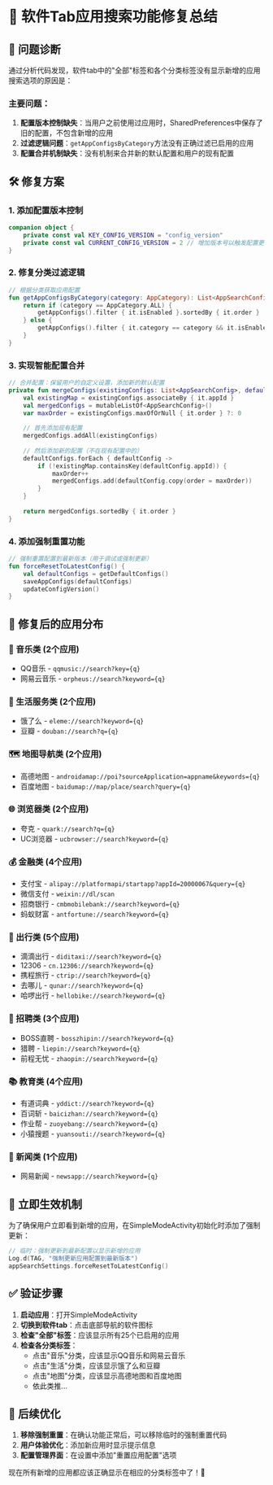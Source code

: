 # 🔧 软件Tab应用搜索功能修复总结

## 🎯 问题诊断

通过分析代码发现，软件tab中的"全部"标签和各个分类标签没有显示新增的应用搜索选项的原因是：

### 主要问题：
1. **配置版本控制缺失**：当用户之前使用过应用时，SharedPreferences中保存了旧的配置，不包含新增的应用
2. **过滤逻辑问题**：`getAppConfigsByCategory`方法没有正确过滤已启用的应用
3. **配置合并机制缺失**：没有机制来合并新的默认配置和用户的现有配置

## 🛠️ 修复方案

### 1. 添加配置版本控制
```kotlin
companion object {
    private const val KEY_CONFIG_VERSION = "config_version"
    private const val CURRENT_CONFIG_VERSION = 2 // 增加版本号以触发配置更新
}
```

### 2. 修复分类过滤逻辑
```kotlin
// 根据分类获取应用配置
fun getAppConfigsByCategory(category: AppCategory): List<AppSearchConfig> {
    return if (category == AppCategory.ALL) {
        getAppConfigs().filter { it.isEnabled }.sortedBy { it.order }
    } else {
        getAppConfigs().filter { it.category == category && it.isEnabled }.sortedBy { it.order }
    }
}
```

### 3. 实现智能配置合并
```kotlin
// 合并配置：保留用户的自定义设置，添加新的默认配置
private fun mergeConfigs(existingConfigs: List<AppSearchConfig>, defaultConfigs: List<AppSearchConfig>): List<AppSearchConfig> {
    val existingMap = existingConfigs.associateBy { it.appId }
    val mergedConfigs = mutableListOf<AppSearchConfig>()
    var maxOrder = existingConfigs.maxOfOrNull { it.order } ?: 0
    
    // 首先添加现有配置
    mergedConfigs.addAll(existingConfigs)
    
    // 然后添加新的配置（不在现有配置中的）
    defaultConfigs.forEach { defaultConfig ->
        if (!existingMap.containsKey(defaultConfig.appId)) {
            maxOrder++
            mergedConfigs.add(defaultConfig.copy(order = maxOrder))
        }
    }
    
    return mergedConfigs.sortedBy { it.order }
}
```

### 4. 添加强制重置功能
```kotlin
// 强制重置配置到最新版本（用于调试或强制更新）
fun forceResetToLatestConfig() {
    val defaultConfigs = getDefaultConfigs()
    saveAppConfigs(defaultConfigs)
    updateConfigVersion()
}
```

## 📱 修复后的应用分布

### 🎵 音乐类 (2个应用)
- QQ音乐 - `qqmusic://search?key={q}`
- 网易云音乐 - `orpheus://search?keyword={q}`

### 🍔 生活服务类 (2个应用)
- 饿了么 - `eleme://search?keyword={q}`
- 豆瓣 - `douban://search?q={q}`

### 🗺️ 地图导航类 (2个应用)
- 高德地图 - `androidamap://poi?sourceApplication=appname&keywords={q}`
- 百度地图 - `baidumap://map/place/search?query={q}`

### 🌐 浏览器类 (2个应用)
- 夸克 - `quark://search?q={q}`
- UC浏览器 - `ucbrowser://search?keyword={q}`

### 💰 金融类 (4个应用)
- 支付宝 - `alipay://platformapi/startapp?appId=20000067&query={q}`
- 微信支付 - `weixin://dl/scan`
- 招商银行 - `cmbmobilebank://search?keyword={q}`
- 蚂蚁财富 - `antfortune://search?keyword={q}`

### 🚗 出行类 (5个应用)
- 滴滴出行 - `diditaxi://search?keyword={q}`
- 12306 - `cn.12306://search?keyword={q}`
- 携程旅行 - `ctrip://search?keyword={q}`
- 去哪儿 - `qunar://search?keyword={q}`
- 哈啰出行 - `hellobike://search?keyword={q}`

### 💼 招聘类 (3个应用)
- BOSS直聘 - `bosszhipin://search?keyword={q}`
- 猎聘 - `liepin://search?keyword={q}`
- 前程无忧 - `zhaopin://search?keyword={q}`

### 📚 教育类 (4个应用)
- 有道词典 - `yddict://search?keyword={q}`
- 百词斩 - `baicizhan://search?keyword={q}`
- 作业帮 - `zuoyebang://search?keyword={q}`
- 小猿搜题 - `yuansouti://search?keyword={q}`

### 📰 新闻类 (1个应用)
- 网易新闻 - `newsapp://search?keyword={q}`

## 🚀 立即生效机制

为了确保用户立即看到新增的应用，在SimpleModeActivity初始化时添加了强制更新：

```kotlin
// 临时：强制更新到最新配置以显示新增的应用
Log.d(TAG, "强制更新应用配置到最新版本")
appSearchSettings.forceResetToLatestConfig()
```

## ✅ 验证步骤

1. **启动应用**：打开SimpleModeActivity
2. **切换到软件tab**：点击底部导航的软件图标
3. **检查"全部"标签**：应该显示所有25个已启用的应用
4. **检查各分类标签**：
   - 点击"音乐"分类，应该显示QQ音乐和网易云音乐
   - 点击"生活"分类，应该显示饿了么和豆瓣
   - 点击"地图"分类，应该显示高德地图和百度地图
   - 依此类推...

## 🔮 后续优化

1. **移除强制重置**：在确认功能正常后，可以移除临时的强制重置代码
2. **用户体验优化**：添加新应用时显示提示信息
3. **配置管理界面**：在设置中添加"重置应用配置"选项

现在所有新增的应用都应该正确显示在相应的分类标签中了！🎉
